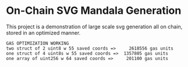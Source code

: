 # On-Chain SVG Mandala Generation

This project is a demonstration of large scale svg generation all on chain, stored in an optimized manner.

```
GAS OPTIMIZATION WORKING
two struct of 2 uint8 w 55 saved coords =>     2618556 gas units
one struct of 4 uint8s w 55 saved coords =>  1357805 gas units
one array of uint256 w 64 saved coords =>     201100 gas units
```
